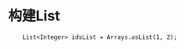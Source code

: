 <!--
 * @Author: wjn
 * @Date: 2020-04-29 09:11:43
 * @LastEditors: wjn
 * @LastEditTime: 2020-04-29 09:13:00
 -->
# 构建List

        List<Integer> idsList = Arrays.asList(1, 2);